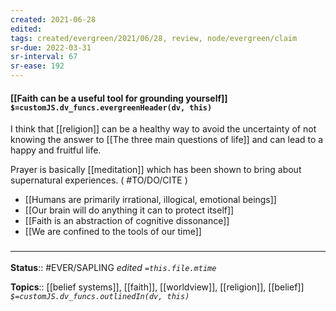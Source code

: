 ```yaml
---
created: 2021-06-28
edited: 
tags: created/evergreen/2021/06/28, review, node/evergreen/claim
sr-due: 2022-03-31
sr-interval: 67
sr-ease: 192
---
```


#### [[Faith can be a useful tool for grounding yourself]] `$=customJS.dv_funcs.evergreenHeader(dv, this)`

I think that [[religion]] can be a healthy way to avoid the uncertainty of not knowing the answer to [[The three main questions of life]] and can lead to a happy and fruitful life.

Prayer is basically [[meditation]] which has been shown to bring about supernatural experiences. ( #TO/DO/CITE )  

- [[Humans are primarily irrational, illogical, emotional beings]]
- [[Our brain will do anything it can to protect itself]]
- [[Faith is an abstraction of cognitive dissonance]]
- [[We are confined to the tools of our time]]

### <hr class="footnote"/>

**Status**:: #EVER/SAPLING
*edited `=this.file.mtime`*

**Topics**:: [[belief systems]], [[faith]], [[worldview]], [[religion]], [[belief]]
*`$=customJS.dv_funcs.outlinedIn(dv, this)`*
